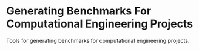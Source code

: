 # Generating Benchmarks For Computational Engineering Projects 

Tools for generating benchmarks for computational engineering projects. 

